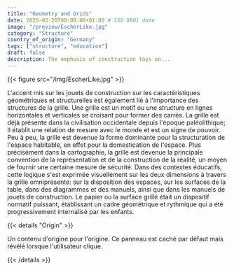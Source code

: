 ```yaml
---
title: "Geometry and Grids"
date: 2025-05-20T00:00:00+01:00 # ISO 8601 date
image: "/preview/EscherLike.jpg"
category: "Structure"
country_of_origin: "Germany"
tags: ["structure", "education"]
draft: false
description: The emphasis of construction toys on...
---
```




{{< figure src="/img/EscherLike.jpg" >}}

L'accent mis sur les jouets de construction sur les caractéristiques géométriques et structurelles est également lié à l'importance des structures de la grille. Une grille est un motif ou une structure en lignes horizontales et verticales se croisant pour former des carrés. La grille est déjà présente dans la civilisation occidentale depuis l'époque paléolithique; Il établit une relation de mesure avec le monde et est un signe de pouvoir. Peu à peu, la grille est devenue la forme dominante pour la structuration de l'espace habitable, en effet pour la domestication de l'espace. Plus précisément dans la cartographie, la grille est devenue la principale convention de la représentation et de la construction de la réalité, un moyen de fournir une certaine mesure de sécurité. Dans des contextes éducatifs, cette logique s'est exprimée visuellement sur les deux dimensions à travers la grille omniprésente: sur la disposition des espaces, sur les surfaces de la table, dans des diagrammes et des manuels, ainsi que dans les manuels de jouets de construction. Le papier ou la surface grillé était un dispositif normatif puissant, établissant un cadre géométrique et rythmique qui a été progressivement internalisé par les enfants.

{{< details "Origin" >}}

Un contenu d'origine pour l'origine. Ce panneau est caché par défaut mais révélé lorsque l'utilisateur clique.

{{< /details >}}

